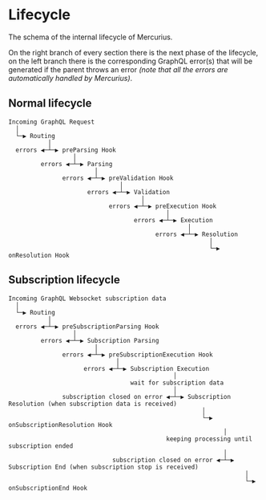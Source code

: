 # Lifecycle

The schema of the internal lifecycle of Mercurius.<br />

On the right branch of every section there is the next phase of the lifecycle, on the left branch there is the corresponding GraphQL error(s) that will be generated if the parent throws an error *(note that all the errors are automatically handled by Mercurius)*.

## Normal lifecycle

```
Incoming GraphQL Request
  │
  └─▶ Routing
           │
  errors ◀─┴─▶ preParsing Hook
                  │
         errors ◀─┴─▶ Parsing
                        │
               errors ◀─┴─▶ preValidation Hook
                               │
                      errors ◀─┴─▶ Validation
                                     │
                            errors ◀─┴─▶ preExecution Hook
                                            │
                                   errors ◀─┴─▶ Execution
                                                  │
                                         errors ◀─┴─▶ Resolution
                                                        │
                                                        └─▶ onResolution Hook
```


## Subscription lifecycle

```
Incoming GraphQL Websocket subscription data
  │
  └─▶ Routing
           │
  errors ◀─┴─▶ preSubscriptionParsing Hook
                  │
         errors ◀─┴─▶ Subscription Parsing
                        │
               errors ◀─┴─▶ preSubscriptionExecution Hook
                              │
                     errors ◀─┴─▶ Subscription Execution
                                              │
                                  wait for subscription data
                                              │
               subscription closed on error ◀─┴─▶ Subscription Resolution (when subscription data is received)
                                                      │
                                                      └─▶ onSubscriptionResolution Hook
                                                            │
                                            keeping processing until subscription ended
                                                            │
                             subscription closed on error ◀─┴─▶ Subscription End (when subscription stop is received)
                                                                  │
                                                                  └─▶ onSubscriptionEnd Hook
```

